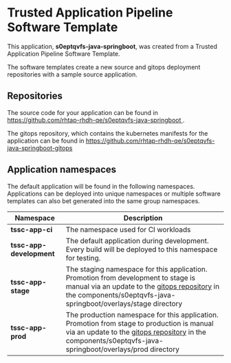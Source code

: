 # Trusted Application Pipeline Software Template

This application, **s0eptqvfs-java-springboot**, was created from a Trusted Application Pipeline Software Template.

The software templates create a new source and gitops deployment repositories with a sample source application. 

## Repositories

The source code for your application can be found in [https://github.com/rhtap-rhdh-qe/s0eptqvfs-java-springboot ](https://github.com/rhtap-rhdh-qe/s0eptqvfs-java-springboot ).
 
The gitops repository, which contains the kubernetes manifests for the application can be found in 
[https://github.com/rhtap-rhdh-qe/s0eptqvfs-java-springboot-gitops ](https://github.com/rhtap-rhdh-qe/s0eptqvfs-java-springboot-gitops ) 

## Application namespaces 

The default application will be found in the following namespaces. Applications can be deployed into unique namespaces or multiple software templates can also bet generated into the same group namespaces.  

|  Namespace   |  Description   |  
| -------- | -------- |
| **tssc-app-ci** | The namespace used for CI workloads |
| **tssc-app-development** | The default application during development. Every build will be deployed to this namespace for testing. |
| **tssc-app-stage** | The staging namespace for this application. Promotion from development to stage is manual via an update to the [gitops repository](https://github.com/rhtap-rhdh-qe/s0eptqvfs-java-springboot-gitops ) in the components/s0eptqvfs-java-springboot/overlays/stage directory |
| **tssc-app-prod** | The production namespace for this application. Promotion from stage to production is manual via an update to the [gitops repository](https://github.com/rhtap-rhdh-qe/s0eptqvfs-java-springboot-gitops ) in the components/s0eptqvfs-java-springboot/overlays/prod directory |